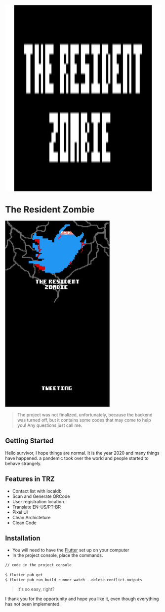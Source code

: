 <img src ="assets/images/TRZ.png" height="600em"/>

# The Resident Zombie

<img src ="assets/gifs/presentation.gif" height="600em"/>

> The project was not finalized, unfortunately, because the backend was turned off, but it contains some codes that may come to help you! Any questions just call me.

## Getting Started

Hello survivor, I hope things are normal. It is the year 2020 and many things have happened. a pandemic took over the world and people started to behave strangely.

## Features in TRZ
- Contact list with localdb
- Scan and Generate QRCode
- User registration location.
- Translate EN-US/PT-BR
- Pixel UI
- Clean Archicteture
- Clean Code


## Installation
- You will need to have the [Flutter](https://flutter.dev/docs/get-started/install) set up on your computer
- In the project console, place the commands.

```shell
// code in the project console

$ flutter pub get
$ flutter pub run build_runner watch --delete-conflict-outputs
```

> It's so easy, right?

I thank you for the opportunity and hope you like it, even though everything has not been implemented.
